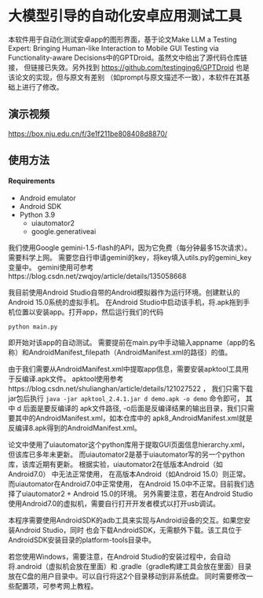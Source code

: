 # 大模型引导的自动化安卓应用测试工具

本软件用于自动化测试安卓app的图形界面，基于论文Make LLM a Testing Expert: Bringing Human-like Interaction to
Mobile GUI Testing via Functionality-aware Decisions中的GPTDroid。虽然文中给出了源代码仓库链接，
但链接已失效。另外找到 https://github.com/testinging6/GPTDroid 也是该论文的实现，但与原文有差别
（如prompt与原文描述不一致），本软件在其基础上进行了修改。
## 演示视频
https://box.nju.edu.cn/f/3e1f211be808408d8870/

## 使用方法
#### Requirements
* Android emulator
* Android SDK
* Python 3.9
  * uiautomator2
  * google.generativeai

我们使用Google gemini-1.5-flash的API，因为它免费（每分钟最多15次请求）。需要科学上网。
需要您自行申请gemini的key，将key填入utils.py的gemini_key变量中。
gemini使用可参考https://blog.csdn.net/zwqjoy/article/details/135058668

我目前使用Android Studio自带的Android模拟器作为运行环境。创建默认的Android 15.0系统的虚拟手机。
在Android Studio中启动该手机，将.apk拖到手机位置以安装app。打开app，然后运行我们的代码

`python main.py`

即开始对该app的自动测试。
需要提前在main.py中手动输入appname（app的名称）和AndroidManifest_filepath（AndroidManifest.xml的路径）的值。

由于我们需要从AndroidManifest.xml中提取app信息，需要安装apktool工具用于反编译.apk文件。
apktool使用参考https://blog.csdn.net/shulianghan/article/details/121027522 ，
我们只需下载jar包后执行 `java -jar apktool_2.4.1.jar d demo.apk -o demo` 命令即可，
其中 d 后面是要反编译的
apk文件路径, -o后面是反编译结果的输出目录，我们只需要其中的AndroidManifest.xml，如本仓库中的
apk8_AndroidManifest.xml就是反编译8.apk得到的AndroidManifest.xml。

论文中使用了uiautomator这个python库用于提取GUI页面信息hierarchy.xml，但该库已多年未更新。
而uiautomator2是基于uiautomator写的另一个python库，该库近期有更新。
根据实验，uiautomator2在低版本Android（如Android7.0） 中无法正常使用，
在高版本Android（如Android 15.0）则正常。而uiautomator在Android7.0中正常使用，
在Android 15.0中不正常。目前我们选择了uiautomator2 + Android 15.0的环境。
另外需要注意，若在Android Studio使用Android7.0的虚拟机，需要自行打开开发者模式以打开usb调试。

本程序需要使用AndroidSDK的adb工具来实现与Android设备的交互。如果您安装Android Studio，同时
也会下载AndroidSDK，无需额外下载。该工具位于AndroidSDK安装目录的platform-tools目录中。

若您使用Windows，需要注意，在Android Studio的安装过程中，会自动将.android（虚拟机会放在里面）和
.gradle（gradle构建工具会放在里面）目录放在C盘的用户目录中。可以自行将这2个目录移动到非系统盘。
同时需要修改一些配置项，可参考网上教程。








